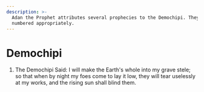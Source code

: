```yaml
---
description: >-
  Adan the Prophet attributes several prophecies to the Demochipi. They are
  numbered appropriately.
---
```


# Demochipi

1. The Demochipi Said: I will make the Earth's whole into my grave stele; so that when by night my foes come to lay it low, they will tear uselessly at my works, and the rising sun shall blind them.
